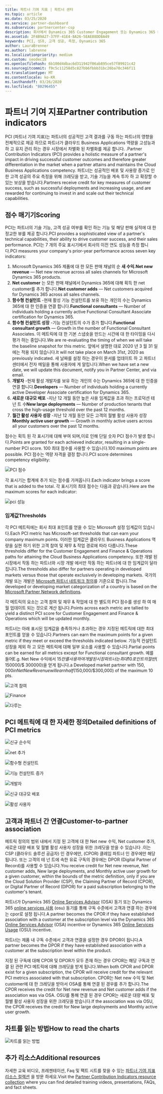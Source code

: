 ```yaml
---
title: 파트너 기여 지표 | 파트너 센터
ms.topic: article
ms.date: 03/25/2020
ms.service: partner-dashboard
ms.subservice: partnercenter-csp
description: 회사에서 Dynamics 365 Customer Engagement 또는 Dynamics 365 Finance and Operations를 수행하는 방법을 보여 주는 데이터
ms.assetid: 2F4B9A27-37FF-41E4-8A26-5EAE88DD8A49
keywords: PCI, 성과, 고객 성공, 측정, Dynamics 365
author: LauraBrenner
ms.author: labrenne
ms.localizationpriority: medium
ms.custom: seodec18
ms.openlocfilehash: 6b100d4dbac6d311942f06ab895ce57f89921c42
ms.sourcegitcommit: f9c5c11258d5c827bb6fbbb31bc26ba70c346f11
ms.translationtype: MT
ms.contentlocale: ko-KR
ms.lasthandoff: 03/26/2020
ms.locfileid: "80296455"
---
```

# <a name="partner-contribution-indicators"></a><span data-ttu-id="48d9e-104">파트너 기여 지표</span><span class="sxs-lookup"><span data-stu-id="48d9e-104">Partner contribution indicators</span></span>

<span data-ttu-id="48d9e-105">PCI (파트너 기여 지표)는 파트너의 성공적인 고객 결과를 구동 하는 파트너의 영향을 전체적으로 제공 하므로 파트너가 클라우드 Business Applications 역량을 고성능과 하 고 유지 관리 하는 경우 시장에서 차별화 된 차별화를 제공 합니다. .</span><span class="sxs-lookup"><span data-stu-id="48d9e-105">Partner Contribution Indicators (PCI) provides a holistic measure of a partner's impact in driving successful customer outcomes and therefore greater differentiation in the market when a partner attains and maintains the Cloud Business Applications competency.</span></span> <span data-ttu-id="48d9e-106">파트너는 성공적인 배포 및 사용량 증가로 인 한 고객 성공의 주요 측정을 위해 크레딧을 받고, 기술 기능을 계속 투자 하 고 확장할 수 있는 보상을 받습니다.</span><span class="sxs-lookup"><span data-stu-id="48d9e-106">Partners receive credit for key measures of customer success, such as successful deployments and increasing usage, and are rewarded for continuing to invest in and scale out their technical capabilities.</span></span>

## <a name="scoring"></a><span data-ttu-id="48d9e-107">점수 매기기</span><span class="sxs-lookup"><span data-stu-id="48d9e-107">Scoring</span></span>

<span data-ttu-id="48d9e-108">PCI는 파트너의 기술 기능, 고객 성공 여부를 확인 하는 기능 및 해당 판매 실적에 대 한 정교한 뷰를 제공 합니다.</span><span class="sxs-lookup"><span data-stu-id="48d9e-108">PCI provides a sophisticated view of a partner's technical capabilities, their ability to drive customer success, and their sales performance.</span></span> <span data-ttu-id="48d9e-109">PCI는 7 개의 주요 표시기에서 회사의 이전 연도 성능을 측정 합니다.</span><span class="sxs-lookup"><span data-stu-id="48d9e-109">PCI measures your company's prior-year performance across seven key indicators:</span></span>

1. <span data-ttu-id="48d9e-110">Microsoft Dynamics 365 제품에 대 한 모든 판매 채널의 순 **새 수익.**</span><span class="sxs-lookup"><span data-stu-id="48d9e-110">**Net new revenue** — Net new revenue across all sales channels for Microsoft Dynamics 365 products.</span></span>
2. <span data-ttu-id="48d9e-111">**Net customer** 는 모든 판매 채널에서 Dynamics 365에 대해 획득 한 net customer를 추가 합니다.</span><span class="sxs-lookup"><span data-stu-id="48d9e-111">**Net customer adds** — Net customers acquired for Dynamics 365 across all sales channels.</span></span>
3. <span data-ttu-id="48d9e-112">**함수형 컨설턴트** -현재 활성 기능 컨설턴트를 보유 하는 개인의 수는 Dynamics 365에 대 한 인증을 연결 합니다.</span><span class="sxs-lookup"><span data-stu-id="48d9e-112">**Functional consultants** — Number of individuals holding a currently active Functional Consultant Associate certification for Dynamics 365.</span></span> 
4. <span data-ttu-id="48d9e-113">**함수형 컨설턴트 성장** -기능 컨설턴트의 수가 증가 합니다.</span><span class="sxs-lookup"><span data-stu-id="48d9e-113">**Functional consultant growth** — Growth in the number of Functional Consultant Associates.</span></span> <span data-ttu-id="48d9e-114">이 메트릭에 대 한 기본 스냅숏을 만드는 시간에 대 한 타이밍을 다시 평가 하는 중입니다.</span><span class="sxs-lookup"><span data-stu-id="48d9e-114">We are re-evaluating the timing of when we will take the baseline snapshot for this metric.</span></span> <span data-ttu-id="48d9e-115">앞에서 설명한 대로 2020 년 3 월 31 일에는 적용 되지 않습니다.</span><span class="sxs-lookup"><span data-stu-id="48d9e-115">It will not take place on March 31st, 2020 as previously indicated.</span></span> <span data-ttu-id="48d9e-116">새 날짜를 설정 하는 경우이 문서를 업데이트 하 고 파트너 센터에서 전자 메일을 통해 사용자에 게 알립니다.</span><span class="sxs-lookup"><span data-stu-id="48d9e-116">When we have set a new date, we will update this document, notify you in Partner Center, and via email.</span></span>
5. <span data-ttu-id="48d9e-117">**개발자** -현재 활성 개발자를 보유 하는 개인의 수는 Dynamics 365에 대 한 인증을 연결 합니다.</span><span class="sxs-lookup"><span data-stu-id="48d9e-117">**Developers** — Number of individuals holding a currently active Developer Associate certification for Dynamics 365.</span></span>
6. <span data-ttu-id="48d9e-118">**새로운 대규모 배포** -지난 12 개월 동안 높은 사용 임계값을 초과 하는 프로덕션 테 넌 트 수</span><span class="sxs-lookup"><span data-stu-id="48d9e-118">**New large deployments** — Number of production tenants that cross the high-usage threshold over the past 12 months.</span></span>
7. <span data-ttu-id="48d9e-119">**월간 활성 사용자 성장** -지난 12 개월 동안 모든 고객의 월별 활성 사용자 성장</span><span class="sxs-lookup"><span data-stu-id="48d9e-119">**Monthly active user growth** — Growth in monthly active users across all your customers over the past 12 months.</span></span>

<span data-ttu-id="48d9e-120">점수는 획득 된 각 표시기에 대해 부여 되며,이로 인해 단일 숫자 PCI 점수가 발생 합니다.</span><span class="sxs-lookup"><span data-stu-id="48d9e-120">Points are granted for each achieved indicator, resulting in a single-number PCI score.</span></span> <span data-ttu-id="48d9e-121">100 최대 점수를 사용할 수 있습니다.</span><span class="sxs-lookup"><span data-stu-id="48d9e-121">100 maximum points are possible.</span></span> <span data-ttu-id="48d9e-122">PCI 점수는 역량 자격을 결정 합니다.</span><span class="sxs-lookup"><span data-stu-id="48d9e-122">PCI score determines competency eligibility:</span></span>

![PCI 점수](images/pcinew1.png)

<span data-ttu-id="48d9e-124">각 표시기는 합계에 추가 되는 점수를 가져옵니다.</span><span class="sxs-lookup"><span data-stu-id="48d9e-124">Each indicator brings a score that is added to the total.</span></span> <span data-ttu-id="48d9e-125">각 표시기의 최대 점수는 다음과 같습니다.</span><span class="sxs-lookup"><span data-stu-id="48d9e-125">Here are the maximum scores for each indicator:</span></span>

![pci 성능](images/pci/perfnew.png)

### <a name="thresholds"></a><span data-ttu-id="48d9e-127">임계값</span><span class="sxs-lookup"><span data-stu-id="48d9e-127">Thresholds</span></span>

<span data-ttu-id="48d9e-128">각 PCI 메트릭에는 회사 최대 포인트를 얻을 수 있는 Microsoft 설정 임계값이 있습니다.</span><span class="sxs-lookup"><span data-stu-id="48d9e-128">Each PCI metric has Microsoft-set thresholds that can earn your company maximum points.</span></span> <span data-ttu-id="48d9e-129">이러한 임계값은 클라우드 Business Applications 역량을 실현 하기 위한 고객 참여 및 재무 & 작업 경로에 따라 다릅니다.</span><span class="sxs-lookup"><span data-stu-id="48d9e-129">These thresholds differ for the Customer Engagement and Finance & Operations paths for attaining the Cloud Business Applications competency.</span></span> <span data-ttu-id="48d9e-130">또한 개발 된 시장에서 작동 하는 파트너와 시장 개발 에서만 작동 하는 파트너에 대 한 임계값이 달라 집니다.</span><span class="sxs-lookup"><span data-stu-id="48d9e-130">The thresholds also differ for partners operating in developed markets versus those that operate exclusively in developing markets.</span></span>  <span data-ttu-id="48d9e-131">국가의 개발 또는 개발은 [Microsoft 파트너 네트워크 정의](https://assetsprod.microsoft.com/mpn/mpn-developed-and-developing-countries.pdf)를 기준으로 합니다.</span><span class="sxs-lookup"><span data-stu-id="48d9e-131">The developed or developing market categorization of a country is based on the [Microsoft Partner Network definitions](https://assetsprod.microsoft.com/mpn/mpn-developed-and-developing-countries.pdf).</span></span>

<span data-ttu-id="48d9e-132">각 메트릭의 요소는 고객 참여 및 재무 & 작업에 대 한 별도의 PCI 점수를 생성 하 여 매월 업데이트 되는 것으로 계산 됩니다.</span><span class="sxs-lookup"><span data-stu-id="48d9e-132">Points across each metric are tallied to yield a distinct PCI score for Customer Engagement and Finance & Operations which will be updated monthly.</span></span>

<span data-ttu-id="48d9e-133">파트너는 아래 표시된 임계값을 충족하거나 초과하는 경우 지정된 메트릭에 대한 최대 포인트를 얻을 수 있습니다.</span><span class="sxs-lookup"><span data-stu-id="48d9e-133">Partners can earn the maximum points for a given metric if they meet or exceed the thresholds indicated below.</span></span> <span data-ttu-id="48d9e-134">기능적 컨설턴트 성장을 제외 하 고 모든 메트릭에 대해 일부 요소를 사용할 수 있습니다.</span><span class="sxs-lookup"><span data-stu-id="48d9e-134">Partial points can be earned for all metrics except for Functional consultant growth.</span></span> <span data-ttu-id="48d9e-135">예를 들어</span><span class="sxs-lookup"><span data-stu-id="48d9e-135">E.g.</span></span> <span data-ttu-id="48d9e-136">Net New 수익에서 $15만를 사용 하 여 개발 된 시장 파트너는 최대 10 포인트의 절반 ($ 150000/$ 300000)을 얻게 됩니다.</span><span class="sxs-lookup"><span data-stu-id="48d9e-136">a Developed market partner with $150,000 in Net New Revenue will earn half ($150,000/$300,000) of the maximum 10 pts.</span></span> 

![고객 참여](images/pci/custengagethresh.png)

![Finance](images/pci/table_2.png)

![다루는](images/pci/table_3.png)

## <a name="detailed-definitions-of-pci-metrics"></a><span data-ttu-id="48d9e-140">PCI 메트릭에 대 한 자세한 정의</span><span class="sxs-lookup"><span data-stu-id="48d9e-140">Detailed definitions of PCI metrics</span></span>

![신규 순수익](images/pci/netnewrevenue.png)

![net 추가](images/pci/netadds.png)

![함수형 컨설턴트](images/pci/funcconsult.png)

![기능 컨설턴트 증가](images/pci/4_Functional_consultant_growth.png)

![개발자](images/pci/developers.png) 

![신규 대규모 배포](images/pci/largedeploy.png) 

![활성 사용자](images/pci/activeusers.png)

## <a name="customer-to-partner-association"></a><span data-ttu-id="48d9e-148">고객과 파트너 간 연결</span><span class="sxs-lookup"><span data-stu-id="48d9e-148">Customer-to-partner association</span></span>

<span data-ttu-id="48d9e-149">메트릭 정의의 범위 내에서 지정 된 고객에 대 한 Net new 수익, Net customer 추가, 새로운 대량 배포 및 월별 활성 사용자 성장을 위한 크레딧을 받을 수 있습니다 .이는 CSP (클라우드 솔루션 공급자) 인 경우에만, (CPOR) 클레임 파트너 인 경우에만 해당 됩니다. 또는 고객의 테 넌 트에 속한 유료 구독의 경우에는 DPOR (Digital Partner of Record)를 사용할 수 있습니다.</span><span class="sxs-lookup"><span data-stu-id="48d9e-149">You receive credit for Net new revenue, Net customer adds, New large deployments, and Monthly active user growth for a given customer, within the bounds of the metric definition, only if you are the Cloud Solution Provider (CSP), the Claiming Partner of Record (CPOR), or Digital Partner of Record (DPOR) for a paid subscription belonging to the customer's tenant.</span></span>

<span data-ttu-id="48d9e-150">파트너가 Dynamics 365 [Online Services Advisor](https://support.microsoft.com/help/4501560/online-services-advisor-osa-sell-incentives-faq) (OSA) 동기 또는 Dynamics 365 [online services 사용](https://support.microsoft.com/help/4489988/online-services-usage-osu-incentives-faq) (osu) 동기를 통해 구독 수준에서 고객과 연결 하는 경우에는 cpor로 설정 됩니다.</span><span class="sxs-lookup"><span data-stu-id="48d9e-150">A partner becomes the CPOR if they have established association with a customer at the subscription level via the Dynamics 365 [Online Services Advisor](https://support.microsoft.com/help/4501560/online-services-advisor-osa-sell-incentives-faq) (OSA) incentive or Dynamics 365 [Online Services Usage](https://support.microsoft.com/help/4489988/online-services-usage-osu-incentives-faq) (OSU) incentive.</span></span>

<span data-ttu-id="48d9e-151">파트너는 제품 내 구독 수준에서 고객과 연결을 설정한 경우 DPOR이 됩니다.</span><span class="sxs-lookup"><span data-stu-id="48d9e-151">A partner becomes the DPOR if they have established association with a customer at the subscription level within the product.</span></span>

<span data-ttu-id="48d9e-152">지정 된 구독에 대해 CPOR 및 DPOR가 모두 존재 하는 경우 CPOR는 해당 구독과 연결 된 관련 PCI 메트릭에 대해 크레딧을 받게 됩니다.</span><span class="sxs-lookup"><span data-stu-id="48d9e-152">When both CPOR and DPOR exist for a given subscription, the CPOR will receive credit for the relevant PCI metrics associated with that subscription.</span></span> <span data-ttu-id="48d9e-153">CPOR는 Net new 수익 및 Net customer에 대 한 크레딧을 받아서 OSA를 통해 연결 된 경우를 추가 합니다.</span><span class="sxs-lookup"><span data-stu-id="48d9e-153">The CPOR receives the credit for Net new revenue and Net customer adds if the association was via OSA.</span></span> <span data-ttu-id="48d9e-154">OSU를 통해 연결 된 경우 CPOR는 새로운 대량 배포 및 월별 활성 사용자 성장을 위한 크레딧을 받습니다.</span><span class="sxs-lookup"><span data-stu-id="48d9e-154">If the association was via OSU, the CPOR receives the credit for New large deployments and Monthly active user growth.</span></span> 

## <a name="how-to-read-the-charts"></a><span data-ttu-id="48d9e-155">차트를 읽는 방법</span><span class="sxs-lookup"><span data-stu-id="48d9e-155">How to read the charts</span></span>

![차트를 읽는 방법](images/pci/howto.png)

## <a name="additional-resources"></a><span data-ttu-id="48d9e-157">추가 리소스</span><span class="sxs-lookup"><span data-stu-id="48d9e-157">Additional resources</span></span>

<span data-ttu-id="48d9e-158">자세한 교육 비디오, 프레젠테이션, Faq 및 팩트 시트를 찾을 수 있는 [파트너 기여 지표 리소스 컬렉션](https://aka.ms/pcilearn) 을 방문 하세요.</span><span class="sxs-lookup"><span data-stu-id="48d9e-158">Visit the [Partner Contribution Indicators resource collection](https://aka.ms/pcilearn) where you can find detailed training videos, presentations, FAQs, and fact sheets.</span></span> 




